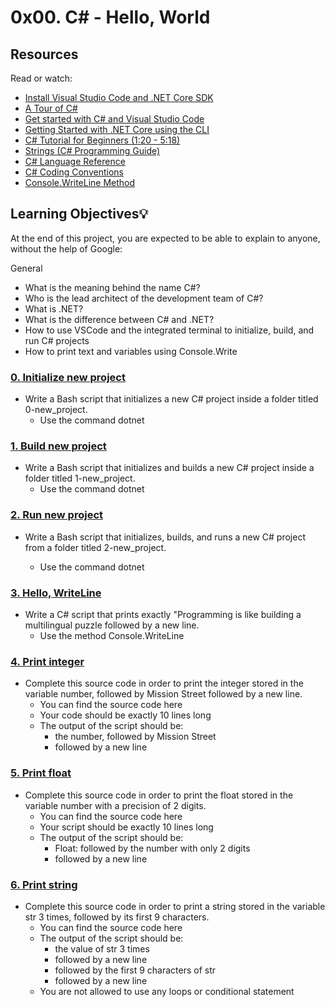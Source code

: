 # 0x00. C# - Hello, World

## Resources
Read or watch:

* [Install Visual Studio Code and .NET Core SDK](https://intranet.hbtn.io/concepts/84)
* [A Tour of C#](https://docs.microsoft.com/en-us/dotnet/csharp/tour-of-csharp/)
* [Get started with C# and Visual Studio Code](https://docs.microsoft.com/en-us/dotnet/core/tutorials/with-visual-studio-code?pivots=dotnet-6-0)
* [Getting Started with .NET Core using the CLI](https://docs.microsoft.com/en-us/dotnet/core/tutorials/with-visual-studio-code?pivots=dotnet-6-0)
* [C# Tutorial for Beginners (1:20 - 5:18)](https://youtu.be/gfkTfcpWqAY)
* [Strings (C# Programming Guide)](https://docs.microsoft.com/en-us/dotnet/csharp/programming-guide/strings/)
* [C# Language Reference](https://docs.microsoft.com/en-us/dotnet/csharp/language-reference/)
* [C# Coding Conventions](https://docs.microsoft.com/en-us/dotnet/csharp/fundamentals/coding-style/coding-conventions)
* [Console.WriteLine Method](https://docs.microsoft.com/en-us/dotnet/api/system.console.writeline?view=netframework-4.8)

## Learning Objectives:bulb:
At the end of this project, you are expected to be able to explain to anyone, without the help of Google:

General
- What is the meaning behind the name C#?
- Who is the lead architect of the development team of C#?
- What is .NET?
- What is the difference between C# and .NET?
- How to use VSCode and the integrated terminal to initialize, build, and run C# projects
- How to print text and variables using Console.Write

### [0. Initialize new project](./0-initialize_new_project.sh)
* Write a Bash script that initializes a new C# project inside a folder titled 0-new_project.
  - Use the command dotnet

### [1. Build new project](./1-build_new_project.sh)
* Write a Bash script that initializes and builds a new C# project inside a folder titled 1-new_project.
  - Use the command dotnet

### [2. Run new project](./2-run_new_project.sh)
* Write a Bash script that initializes, builds, and runs a new C# project from a folder titled 2-new_project.

  - Use the command dotnet

### [3. Hello, WriteLine](./3-writeline)
* Write a C# script that prints exactly "Programming is like building a multilingual puzzle followed by a new line.
  - Use the method Console.WriteLine

### [4. Print integer](./4-print_integer)
* Complete this source code in order to print the integer stored in the variable number, followed by Mission Street followed by a new line.
  - You can find the source code here
  - Your code should be exactly 10 lines long
  - The output of the script should be:
    * the number, followed by Mission Street
    * followed by a new line

### [5. Print float](./5-print_float)
* Complete this source code in order to print the float stored in the variable number with a precision of 2 digits.
  - You can find the source code here
  - Your script should be exactly 10 lines long
  - The output of the script should be:
    * Float: followed by the number with only 2 digits
    * followed by a new line

### [6. Print string](./6-print_string)
* Complete this source code in order to print a string stored in the variable str 3 times, followed by its first 9 characters.
  - You can find the source code here
  - The output of the script should be:
    * the value of str 3 times
    * followed by a new line
    * followed by the first 9 characters of str
    * followed by a new line
  - You are not allowed to use any loops or conditional statement
